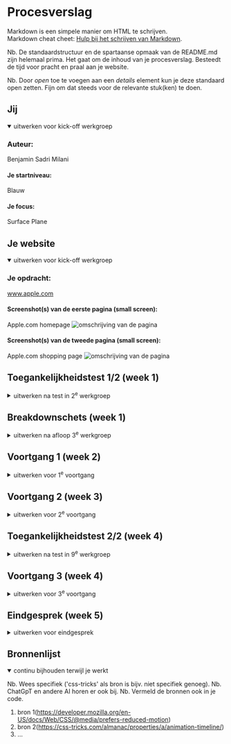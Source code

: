 # Procesverslag
Markdown is een simpele manier om HTML te schrijven.  
Markdown cheat cheet: [Hulp bij het schrijven van Markdown](https://github.com/adam-p/markdown-here/wiki/Markdown-Cheatsheet).

Nb. De standaardstructuur en de spartaanse opmaak van de README.md zijn helemaal prima. Het gaat om de inhoud van je procesverslag. Besteedt de tijd voor pracht en praal aan je website.

Nb. Door *open* toe te voegen aan een *details* element kun je deze standaard open zetten. Fijn om dat steeds voor de relevante stuk(ken) te doen.





## Jij

<details open>
  <summary>uitwerken voor kick-off werkgroep</summary>

  ### Auteur:
  Benjamin Sadri Milani

  #### Je startniveau:
  Blauw

  #### Je focus:
  Surface Plane
 
</details>





## Je website

<details open>
  <summary>uitwerken voor kick-off werkgroep</summary>

  ### Je opdracht:
  www.apple.com

  #### Screenshot(s) van de eerste pagina (small screen): 
  Apple.com homepage
  <img src="readme-images/homepageSS.png" width="375px" alt="omschrijving van de pagina">

  #### Screenshot(s) van de tweede pagina (small screen):
  Apple.com shopping page
  <img src="readme-images/StoreSS.png" width="375px" alt="omschrijving van de pagina">
 
</details>



## Toegankelijkheidstest 1/2 (week 1)

<details>
  <summary>uitwerken na test in 2<sup>e</sup> werkgroep</summary>

  ### Bevindingen
  Lijst met je bevindingen die in de test naar voren kwamen:

</details>



## Breakdownschets (week 1)

<details>
  <summary>uitwerken na afloop 3<sup>e</sup> werkgroep</summary>

  ### de hele pagina: 
  <img src="readme-images/breakdown-schets.png" width="375px" alt="omschrijving van de pagina">

  ### dynamisch deel (bijv menu): 
  <img src="readme-images/dummy-plaatje.jpg" width="375px" alt="breakdown van een dynamisch deel">

  ### wellicht nog een dynamisch deel (bijv filter): 
  <img src="readme-images/dummy-plaatje.jpg" width="375px" alt="breakdown van nog een dynamisch deel">

</details>





## Voortgang 1 (week 2)

<details>
  <summary>uitwerken voor 1<sup>e</sup> voortgang</summary>

  ### Stand van zaken
  In de eerste week had ik gelijk al een nette basis gemaakt. ik had begon met html en daarop paste ik ook direct css toe. ik vond deze werkwijze fijner omdat ik gelijk kon zien wat ik heb en hoe het eruit ziet. pas als ik tevreden was, ging ik verder naar de volgende onderdeel.


  ### Agenda voor meeting
  samen met je groepje opstellen

  | student 1      | student 2          | student 3    | student 4        |
  | ---            | ---                | ---          | ---              |
  | dit bespreken  | en dit             | en ik dit    | en dan ik dat    |
  | en dat ook nog | dit als er tijd is | nog een punt | dit wil ik zeker |
  | ...            | ...                | ...          | ...              |


  ### Verslag van meeting
  hier na afloop snel de uitkomsten van de meeting vastleggen

  - punt 1
  - punt 2
  - nog een punt
  - ...

</details>





## Voortgang 2 (week 3)

<details>
  <summary>uitwerken voor 2<sup>e</sup> voortgang</summary>

  ### Stand van zaken
  In week 2 was ik stukken verder en had ik meer vooruitgang geboekt. ik had al een groot deel van de homepage af. de sections stijlen met pseudo selector vond ik soms ingewikkeld, omdat ik steeds moest tellen om erachter te komen welke section ik moest aanroepen in css. maar gelukkig had jason me een tip gegeven dat ik dat heel makkelijk via inspect element kon achterhalen. dat scheelde me veel zoekwerk.


  ### Agenda voor meeting
  samen met je groepje opstellen

  | student 1      | student 2          | student 3    | student 4        |
  | ---            | ---                | ---          | ---              |
  | dit bespreken  | en dit             | en ik dit    | en dan ik dat    |
  | en dat ook nog | dit als er tijd is | nog een punt | dit wil ik zeker |
  | ...            | ...                | ...          | ...              |


  ### Verslag van meeting
  hier na afloop snel de uitkomsten van de meeting vastleggen

  - punt 1
  - punt 2
  - nog een punt
- ...

</details>





## Toegankelijkheidstest 2/2 (week 4)

<details>
  <summary>uitwerken na test in 9<sup>e</sup> werkgroep</summary>

  ### Bevindingen
  Lijst met je bevindingen die in de test naar voren kwamen (geef ook aan wat er verbeterd is):

</details>





## Voortgang 3 (week 4)

<details>
  <summary>uitwerken voor 3<sup>e</sup> voortgang</summary>

  ### Stand van zaken
  In de derde week ging ik de store page maken. dit was iets ingewikkelder dan de homepage omdat ik best veel carousels moest maken met elk een ander stijl. maar dat ging best goed nadat ik paar had gemaakt.


  ### Agenda voor meeting
  samen met je groepje opstellen

  | student 1      | student 2          | student 3    | student 4        |
  | ---            | ---                | ---          | ---              |
  | dit bespreken  | en dit             | en ik dit    | en dan ik dat    |
  | en dat ook nog | dit als er tijd is | nog een punt | dit wil ik zeker |
  | ...            | ...                | ...          | ...              |


  ### Verslag van meeting
  hier na afloop snel de uitkomsten van de meeting vastleggen

  - punt 1
  - punt 2
  - nog een punt
  - ...

</details>





## Eindgesprek (week 5)

<details>
  <summary>uitwerken voor eindgesprek</summary>

  ### Je uitkomst - karakteristiek screenshots:
  <img src="readme-images/Eindresultaat-homepage.png" width="375px" alt="uitomst opdracht 1">
  <img src="readme-images/Eindresultaat-storepage.png" width="375px" alt="uitomst opdracht 1">


  ### Dit ging goed/Heb ik geleerd: 
  Bij dit vak heb ik meer geleerd hoe ik de pseudo selectoren goed kan gebruiken. Daarnaast heb ik ook geleerd dat je custom properties kan gebruiken zodat je geen herhalende values hebt. ik vond het ook best mooi om te zien dat html/css zodanig is ontwikkeld dat je best veel animaties kan toepassen zonder js, zoals de animation-timeline.

  <img src="readme-images/Screenshot_2025-09-30 14.11.16_5ljWL4.png" width="375px" alt="top">


  ### Dit was lastig/Is niet gelukt:
  Het meerendeel is gelukkig gelukt. soms liep ik heel erg vast en wou ik het laten voor wat het is, maar ik heb niet opgegeven. vooral dat stukje met js dat als je een menu opent dat de hamburgericoon in een x verandert was best ingewikkeld. het probleem was meer dat als je een ander menu opende (bv. zoek of winkelwagen), en op het kruisje klikte, je dan ineens weer de hoofdmenu te zien kreeg. en dat was natuurlijk niet de bedoeling. dus moest ik het zo voorelkaar krijgen dat alle menus sloten nadat er op het kruisje werd geklikt. Daarnaast vond ik het beetje irritant om constant met pseudo selectoren te werken. dit was ik namelijk nooit gewend om te doen. Voor de storepage was ik wel genoodzaakt om classes te gebruiken, zodat ik speciek de store elementen kon aanroepen. ik vond het ook beetje lastig om de images in een carousel card als achtergrond in te stellen. daarvoor moest ik degelijk experimenteren met de positions.

  <img src="readme-images/Screenshot_2025-09-30 14.21.12_dZTFkV.png" width="375px" alt="bummer">
  <img src="readme-images/Screenshot_2025-09-30 14.22.42_pc2yRf.png" width="375px" alt="bummer">
</details>





## Bronnenlijst

<details open>
  <summary>continu bijhouden terwijl je werkt</summary>

  Nb. Wees specifiek ('css-tricks' als bron is bijv. niet specifiek genoeg). 
  Nb. ChatGpT en andere AI horen er ook bij.
  Nb. Vermeld de bronnen ook in je code.

  1. bron 1(https://developer.mozilla.org/en-US/docs/Web/CSS/@media/prefers-reduced-motion)
  2. bron 2(https://css-tricks.com/almanac/properties/a/animation-timeline/)
  3. ...

</details>
